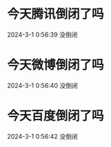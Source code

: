 # 今天腾讯倒闭了吗

2024-3-1 0:56:39 没倒闭

# 今天微博倒闭了吗

2024-3-1 0:56:40 没倒闭

# 今天百度倒闭了吗

2024-3-1 0:56:42 没倒闭


